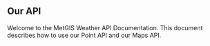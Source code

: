 ## Our API

Welcome to the MetGIS Weather API Documentation. This document describes how to use our Point API and our Maps API.
